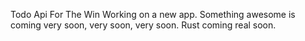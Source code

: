 Todo Api For The Win
Working on a new app.
Something awesome is coming very soon, very soon, very soon.
Rust coming real soon. 
